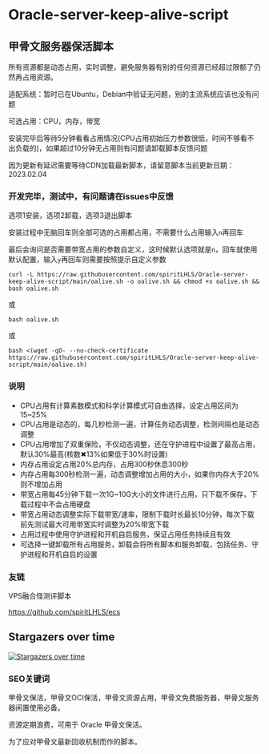 # Oracle-server-keep-alive-script

## 甲骨文服务器保活脚本

所有资源都是动态占用，实时调整，避免服务器有别的任何资源已经超过限额了仍然再占用资源。

适配系统：暂时已在Ubuntu，Debian中验证无问题，别的主流系统应该也没有问题

可选占用：CPU，内存，带宽

安装完毕后等待5分钟看看占用情况(CPU占用初始压力参数很低，时间不够看不出负载的)，如果超过10分钟无占用则有问题请卸载脚本反馈问题

因为更新有延迟需要等待CDN加载最新脚本，请留意脚本当前更新日期：2023.02.04

### 开发完毕，测试中，有问题请在issues中反馈

选项1安装，选项2卸载，选项3退出脚本

安装过程中无脑回车则全部可选的占用都占用，不需要什么占用输入```n```再回车

最后会询问是否需要带宽占用的参数自定义，这时候默认选项就是```n```，回车就使用默认配置，输入```y```再回车则需要按照提示自定义参数

```
curl -L https://raw.githubusercontent.com/spiritLHLS/Oracle-server-keep-alive-script/main/oalive.sh -o oalive.sh && chmod +x oalive.sh && bash oalive.sh
```

或

```
bash oalive.sh
```

或

```
bash <(wget -qO- --no-check-certificate https://raw.githubusercontent.com/spiritLHLS/Oracle-server-keep-alive-script/main/oalive.sh)
```

### 说明

- CPU占用有计算素数模式和科学计算模式可自由选择，设定占用区间为15~25%
- CPU占用是动态的，每几秒检测一遍，计算任务动态调整，检测间隔也是动态调整
- CPU占用增加了双重保险，不仅动态调整，还在守护进程中设置了最高占用，默认30%最高(核数✖13%如果低于30%时设置)
- 内存占用设定占用20%总内存，占用300秒休息300秒
- 内存占用每300秒检测一遍，动态调整增加占用的大小，如果你内存大于20%则不增加占用
- 带宽占用每45分钟下载一次1G~10G大小的文件进行占用，只下载不保存，下载过程中不会占用硬盘
- 带宽占用动态调整实际下载带宽/速率，限制下载时长最长10分钟，每次下载前先测试最大可用带宽实时调整为20%带宽下载
- 占用过程中使用守护进程和开机自启服务，保证占用任务持续且有效
- 可选择一键卸载所有占用服务，卸载会将所有脚本和服务卸载，包括任务、守护进程和开机自启的设置

### 友链

VPS融合怪测评脚本

https://github.com/spiritLHLS/ecs

## Stargazers over time

[![Stargazers over time](https://starchart.cc/spiritLHLS/Oracle-server-keep-alive-script.svg)](https://starchart.cc/spiritLHLS/Oracle-server-keep-alive-script)

### SEO关键词

甲骨文保活，甲骨文OCI保活，甲骨文资源占用，甲骨文免费服务器，甲骨文服务器闲置使用必备。

资源定期浪费，可用于 Oracle 甲骨文保活。

为了应对甲骨文最新回收机制而作的脚本。


